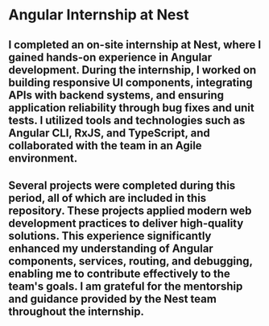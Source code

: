 # Angular Internship at Nest 

## I completed an on-site internship at Nest, where I gained hands-on experience in Angular development. During the internship, I worked on building responsive UI components, integrating APIs with backend systems, and ensuring application reliability through bug fixes and unit tests. I utilized tools and technologies such as Angular CLI, RxJS, and TypeScript, and collaborated with the team in an Agile environment.  

## Several projects were completed during this period, all of which are included in this repository. These projects applied modern web development practices to deliver high-quality solutions. This experience significantly enhanced my understanding of Angular components, services, routing, and debugging, enabling me to contribute effectively to the team's goals. I am grateful for the mentorship and guidance provided by the Nest team throughout the internship.
